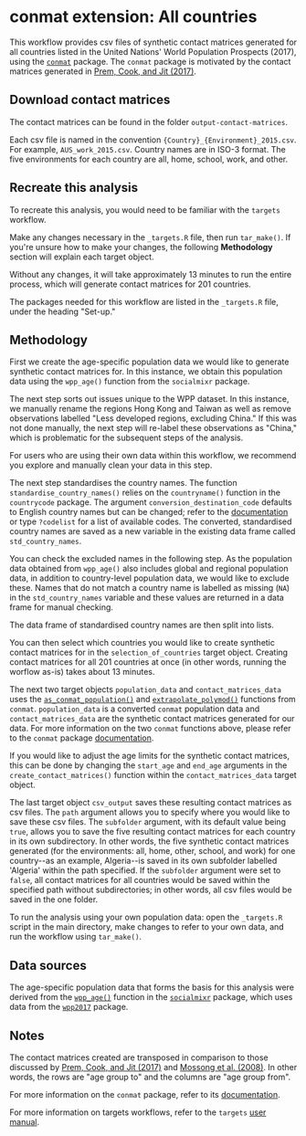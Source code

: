 # conmat extension: All countries

This workflow provides csv files of synthetic contact matrices generated for all countries listed in the United Nations' World Population Prospects (2017), using the [`conmat`](https://github.com/idem-lab/conmat) package. The `conmat` package is motivated by the contact matrices generated in [Prem, Cook, and Jit (2017)](https://doi.org/10.1371/journal.pcbi.1005697).

## Download contact matrices

The contact matrices can be found in the folder `output-contact-matrices`.

Each csv file is named in the convention `{Country}_{Environment}_2015.csv`. For example, `AUS_work_2015.csv`. Country names are in ISO-3 format. The five environments for each country are all, home, school, work, and other.

## Recreate this analysis

To recreate this analysis, you would need to be familiar with the `targets` workflow.

Make any changes necessary in the `_targets.R` file, then run `tar_make()`. If you're unsure how to make your changes, the following **Methodology** section will explain each target object.

Without any changes, it will take approximately 13 minutes to run the entire process, which will generate contact matrices for 201 countries.

The packages needed for this workflow are listed in the `_targets.R` file, under the heading "Set-up."

## Methodology

First we create the age-specific population data we would like to generate synthetic contact matrices for. In this instance, we obtain this population data using the `wpp_age()` function from the `socialmixr` package.

The next step sorts out issues unique to the WPP dataset. In this instance, we manually rename the regions Hong Kong and Taiwan as well as remove observations labelled "Less developed regions, excluding China." If this was not done manually, the next step will re-label these observations as "China," which is problematic for the subsequent steps of the analysis.

For users who are using their own data within this workflow, we recommend you explore and manually clean your data in this step.

The next step standardises the country names. The function `standardise_country_names()` relies on the `countryname()` function in the `countrycode` package. The argument `conversion_destination_code` defaults to English country names but can be changed; refer to the [documentation](https://vincentarelbundock.github.io/countrycode/#/man/codelist) or type `?codelist` for a list of available codes. The converted, standardised country names are saved as a new variable in the existing data frame called `std_country_names`.

You can check the excluded names in the following step. As the population data obtained from `wpp_age()` also includes global and regional population data, in addition to country-level population data, we would like to exclude these. Names that do not match a country name is labelled as missing (`NA`) in the `std_country_names` variable and these values are returned in a data frame for manual checking.

The data frame of standardised country names are then split into lists.

You can then select which countries you would like to create synthetic contact matrices for in the `selection_of_countries` target object. Creating contact matrices for all 201 countries at once (in other words, running the worflow as-is) takes about 13 minutes.

The next two target objects `population_data` and `contact_matrices_data` uses the [`as_conmat_population()`](https://idem-lab.github.io/conmat/dev/reference/as_conmat_population.html) and [`extrapolate_polymod()`](https://idem-lab.github.io/conmat/dev/reference/extrapolate_polymod.html) functions from `conmat`. `population_data` is a converted `conmat` population data and `contact_matrices_data` are the synthetic contact matrices generated for our data. For more information on the two `conmat` functions above, please refer to the `conmat` package [documentation](https://idem-lab.github.io/conmat/dev/index.html).

If you would like to adjust the age limits for the synthetic contact matrices, this can be done by changing the `start_age` and `end_age` arguments in the `create_contact_matrices()` function within the `contact_matrices_data` target object.

The last target object `csv_output` saves these resulting contact matrices as csv files. The `path` argument allows you to specify where you would like to save these csv files. The `subfolder` argument, with its default value being `true`, allows you to save the five resulting contact matrices for each country in its own subdirectory. In other words, the five synthetic contact matrices generated (for the environments: all, home, other, school, and work) for one country--as an example, Algeria--is saved in its own subfolder labelled 'Algeria' within the path specified. If the `subfolder` argument were set to `false`, all contact matrices for all countries would be saved within the specified path without subdirectories; in other words, all csv files would be saved in the one folder.

To run the analysis using your own population data: open the `_targets.R` script in the main directory, make changes to refer to your own data, and run the workflow using `tar_make()`.

## Data sources

The age-specific population data that forms the basis for this analysis were derived from the [`wpp_age()`](https://epiforecasts.io/socialmixr/reference/wpp_age.html) function in the [`socialmixr`](https://epiforecasts.io/socialmixr/) package, which uses data from the [`wpp2017`](https://cran.r-project.org/web/packages/wpp2017/index.html) package.

## Notes

The contact matrices created are transposed in comparison to those discussed by [Prem, Cook, and Jit (2017)](https://doi.org/10.1371/journal.pcbi.1005697) and [Mossong et al. (2008)](https://doi.org/10.1371/journal.pmed.0050074). In other words, the rows are "age group to" and the columns are "age group from".

For more information on the `conmat` package, refer to its [documentation](https://idem-lab.github.io/conmat/dev/index.html).

For more information on targets workflows, refer to the `targets` [user manual](https://books.ropensci.org/targets/).
